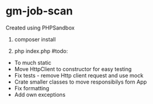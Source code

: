 # gm-job-scan
Created using PHPSandbox 

1) composer install

2) php index.php
#todo:
- To much static
- Move HttpClient to constructor for easy testing
- Fix tests - remove Http client request and use mock
- Crate smaller classes to move responsibilys forn App
- Fix formatting
- Add own exceptions


